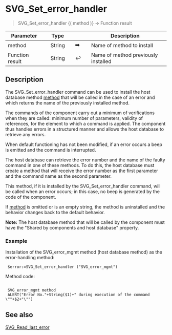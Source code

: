 <!-- Text := SVG_Set_error_handler ( Param_1 )
 -> Param_1 (Text)-->
# SVG_Set_error_handler

> SVG_Set_error_handler {( method )} -> Function result

| Parameter |     | Type |     |     |     | Description |     |
| --- | --- | --- | --- | --- | --- | --- | --- |
| method |     | String |     | ➡️ |     | Name of method to install |     |
| Function result |     | String |     | ↩️ |     | Name of method previously installed |     |

## Description

The SVG_Set_error_handler command can be used to install the host database method [method](# "Name of method to install") that will be called in the case of an error and which returns the name of the previously installed method.

The commands of the component carry out a minimum of verifications when they are called: minimum number of parameters, validity of references, for the element to which a command is applied. The component thus handles errors in a structured manner and allows the host database to retrieve any errors.

When default functioning has not been modified, if an error occurs a beep is emitted and the command is interrupted.

The host database can retrieve the error number and the name of the faulty command in one of these methods. To do this, the host database must create a method that will receive the error number as the first parameter and the command name as the second parameter.

This method, if it is installed by the SVG_Set_error_handler command, will be called when an error occurs; in this case, no beep is generated by the code of the component.

If [method](# "Name of method to install") is omitted or is an empty string, the method is uninstalled and the behavior changes back to the default behavior.

**Note:** The host database method that will be called by the component must have the "Shared by components and host database" property.

### Example  

Installation of the SVG_error_mgmt method (host database method) as the error-handling method:

```4d
 $error:=SVG_Set_error_handler ("SVG_error_mgmt")
```

Method code:

```4d

 SVG_error_mgmt method  
 ALERT("Error No."+String($1)+" during execution of the command \""+$2+"\"")

```

## See also

[SVG_Read_last_error](SVG_Read_last_error.md)
